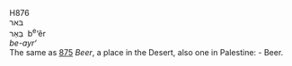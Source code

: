 <body>
  <p>H876<br>  בּאר  <br> בְּאֵר  ‎  b<sup>e</sup>‘êr  <br><i>be-ayr‘ </i><br>The same as <a href="h0875.htm">875</a>  <i>Beer</i>, a place in the Desert, also one in Palestine: - Beer.<br></p>
 </body>
